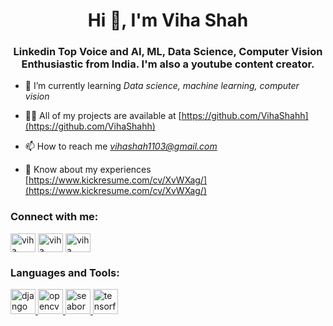 <h1 align="center">Hi 👋, I'm Viha Shah</h1>
<h3 align="center">Linkedin Top Voice and AI, ML, Data Science, Computer Vision Enthusiastic from India. I'm also a youtube content creator.</h3>

- 🌱 I’m currently learning *Data science, machine learning, computer vision*

- 👨‍💻 All of my projects are available at [https://github.com/VihaShahh](https://github.com/VihaShahh)

- 📫 How to reach me *vihashah1103@gmail.com*

- 📄 Know about my experiences [https://www.kickresume.com/cv/XvWXag/](https://www.kickresume.com/cv/XvWXag/)

<h3 align="left">Connect with me:</h3>
<p align="left">
<a href="https://stackoverflow.com/users/viha shah" target="blank"><img align="center" src="https://raw.githubusercontent.com/rahuldkjain/github-profile-readme-generator/master/src/images/icons/Social/stack-overflow.svg" alt="viha shah" height="30" width="40" /></a>
<a href="https://www.youtube.com/c/viha shah" target="blank"><img align="center" src="https://raw.githubusercontent.com/rahuldkjain/github-profile-readme-generator/master/src/images/icons/Social/youtube.svg" alt="viha shah" height="30" width="40" /></a>
<a href="https://www.hackerearth.com/viha shah" target="blank"><img align="center" src="https://raw.githubusercontent.com/rahuldkjain/github-profile-readme-generator/master/src/images/icons/Social/hackerearth.svg" alt="viha shah" height="30" width="40" /></a>
</p>

<h3 align="left">Languages and Tools:</h3>
<p align="left"> <a href="https://www.djangoproject.com/" target="_blank" rel="noreferrer"> <img src="https://cdn.worldvectorlogo.com/logos/django.svg" alt="django" width="40" height="40"/> </a> <a href="https://opencv.org/" target="_blank" rel="noreferrer"> <img src="https://www.vectorlogo.zone/logos/opencv/opencv-icon.svg" alt="opencv" width="40" height="40"/> </a> <a href="https://seaborn.pydata.org/" target="_blank" rel="noreferrer"> <img src="https://seaborn.pydata.org/_images/logo-mark-lightbg.svg" alt="seaborn" width="40" height="40"/> </a> <a href="https://www.tensorflow.org" target="_blank" rel="noreferrer"> <img src="https://www.vectorlogo.zone/logos/tensorflow/tensorflow-icon.svg" alt="tensorflow" width="40" height="40"/> </a> </p>

